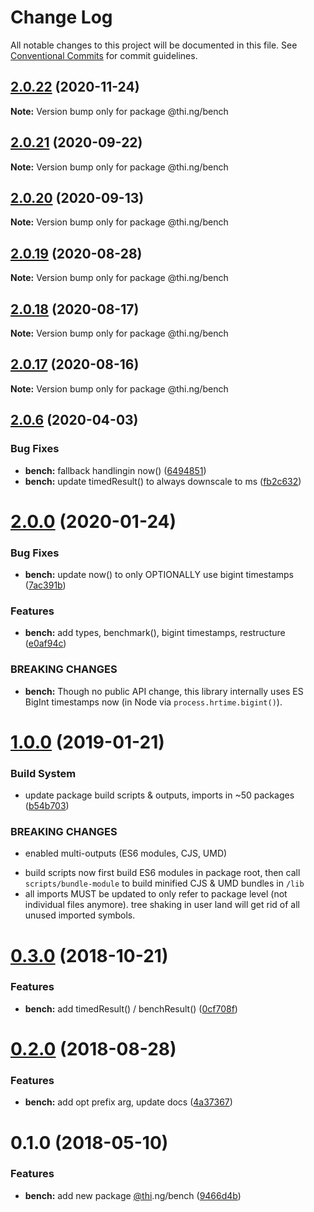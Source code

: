 # Change Log

All notable changes to this project will be documented in this file.
See [Conventional Commits](https://conventionalcommits.org) for commit guidelines.

## [2.0.22](https://github.com/thi-ng/umbrella/compare/@thi.ng/bench@2.0.21...@thi.ng/bench@2.0.22) (2020-11-24)

**Note:** Version bump only for package @thi.ng/bench





## [2.0.21](https://github.com/thi-ng/umbrella/compare/@thi.ng/bench@2.0.20...@thi.ng/bench@2.0.21) (2020-09-22)

**Note:** Version bump only for package @thi.ng/bench





## [2.0.20](https://github.com/thi-ng/umbrella/compare/@thi.ng/bench@2.0.19...@thi.ng/bench@2.0.20) (2020-09-13)

**Note:** Version bump only for package @thi.ng/bench





## [2.0.19](https://github.com/thi-ng/umbrella/compare/@thi.ng/bench@2.0.18...@thi.ng/bench@2.0.19) (2020-08-28)

**Note:** Version bump only for package @thi.ng/bench





## [2.0.18](https://github.com/thi-ng/umbrella/compare/@thi.ng/bench@2.0.17...@thi.ng/bench@2.0.18) (2020-08-17)

**Note:** Version bump only for package @thi.ng/bench





## [2.0.17](https://github.com/thi-ng/umbrella/compare/@thi.ng/bench@2.0.16...@thi.ng/bench@2.0.17) (2020-08-16)

**Note:** Version bump only for package @thi.ng/bench





## [2.0.6](https://github.com/thi-ng/umbrella/compare/@thi.ng/bench@2.0.5...@thi.ng/bench@2.0.6) (2020-04-03)


### Bug Fixes

* **bench:** fallback handlingin now() ([6494851](https://github.com/thi-ng/umbrella/commit/64948518a6412cabf53664ac9f89bac2b7ef6892))
* **bench:** update timedResult() to always downscale to ms ([fb2c632](https://github.com/thi-ng/umbrella/commit/fb2c6327358ccaf93314d2cdbfd3f8ff04becbd1))





# [2.0.0](https://github.com/thi-ng/umbrella/compare/@thi.ng/bench@1.0.11...@thi.ng/bench@2.0.0) (2020-01-24)

### Bug Fixes

* **bench:** update now() to only OPTIONALLY use bigint timestamps ([7ac391b](https://github.com/thi-ng/umbrella/commit/7ac391b58b7e8b3b6fdc458d1edda6ca441d379b))

### Features

* **bench:** add types, benchmark(), bigint timestamps, restructure ([e0af94c](https://github.com/thi-ng/umbrella/commit/e0af94cfbedea46a4131ec8243f2553e49a5e644))

### BREAKING CHANGES

* **bench:** Though no public API change, this library internally
uses ES BigInt timestamps now (in Node via `process.hrtime.bigint()`).

# [1.0.0](https://github.com/thi-ng/umbrella/compare/@thi.ng/bench@0.3.1...@thi.ng/bench@1.0.0) (2019-01-21)

### Build System

* update package build scripts & outputs, imports in ~50 packages ([b54b703](https://github.com/thi-ng/umbrella/commit/b54b703))

### BREAKING CHANGES

* enabled multi-outputs (ES6 modules, CJS, UMD)

- build scripts now first build ES6 modules in package root, then call
  `scripts/bundle-module` to build minified CJS & UMD bundles in `/lib`
- all imports MUST be updated to only refer to package level
  (not individual files anymore). tree shaking in user land will get rid of
  all unused imported symbols.

# [0.3.0](https://github.com/thi-ng/umbrella/compare/@thi.ng/bench@0.2.4...@thi.ng/bench@0.3.0) (2018-10-21)

### Features

* **bench:** add timedResult() / benchResult() ([0cf708f](https://github.com/thi-ng/umbrella/commit/0cf708f))

<a name="0.2.0"></a>
# [0.2.0](https://github.com/thi-ng/umbrella/compare/@thi.ng/bench@0.1.5...@thi.ng/bench@0.2.0) (2018-08-28)

### Features

* **bench:** add opt prefix arg, update docs ([4a37367](https://github.com/thi-ng/umbrella/commit/4a37367))

<a name="0.1.0"></a>
# 0.1.0 (2018-05-10)

### Features

* **bench:** add new package [@thi](https://github.com/thi).ng/bench ([9466d4b](https://github.com/thi-ng/umbrella/commit/9466d4b))
